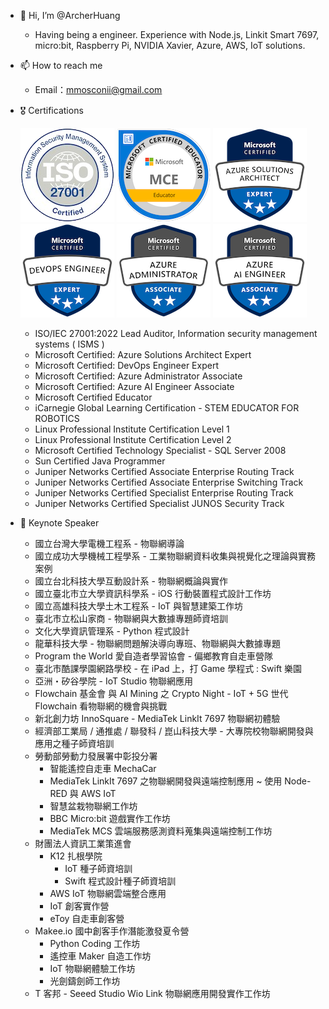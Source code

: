 - 👋 Hi, I’m @ArcherHuang
  - Having being a engineer. Experience with Node.js, Linkit Smart 7697, micro:bit, Raspberry Pi, NVIDIA Xavier, Azure, AWS, IoT solutions.
- 📫 How to reach me 
  - Email：mmosconii@gmail.com
- 🎖 Certifications
  <!--- CSSLP ( Certified Secure Software Lifecycle Professional ) --->

  ![](https://github.com/ArcherHuang/ArcherHuang/blob/main/Certification/ISO27001-2022.png)
  ![](https://github.com/ArcherHuang/ArcherHuang/blob/main/Certification/MCE.png)
  ![](https://github.com/ArcherHuang/ArcherHuang/blob/main/Certification/Azure%20Solutions%20Architect%20Expert.png)
  ![](https://github.com/ArcherHuang/ArcherHuang/blob/main/Certification/Azure%20DevOps%20Engineer%20Expert.png)
  ![](https://github.com/ArcherHuang/ArcherHuang/blob/main/Certification/Azure%20Administrator%20Associate.png)
  ![](https://github.com/ArcherHuang/ArcherHuang/blob/main/Certification/Azure%20AI%20Engineer%20Associate.png)

  - ISO/IEC 27001:2022 Lead Auditor, Information security management systems ( ISMS )
  - Microsoft Certified: Azure Solutions Architect Expert 
  <!-- [【 Badge 】](https://learn.microsoft.com/api/credentials/share/zh-tw/26705861/78FCDC6AD7807BAB?sharingId=390F9DBFEC33EFC1) -->
  - Microsoft Certified: DevOps Engineer Expert 
  <!-- [【 Badge 】](https://learn.microsoft.com/api/credentials/share/zh-tw/26705861/2ACDDA961D3E98AD?sharingId=390F9DBFEC33EFC1) -->
  <!--- - Microsoft Certified: Cybersecurity Architect Expert ( SC-100 ) [【 Badge 】]()--->
  - Microsoft Certified: Azure Administrator Associate 
  <!-- [【 Badge 】](https://learn.microsoft.com/api/credentials/share/zh-tw/26705861/80857A2D1587D289?sharingId=390F9DBFEC33EFC1) -->
  - Microsoft Certified: Azure AI Engineer Associate 
  <!-- [【 Badge 】](https://learn.microsoft.com/api/credentials/share/zh-tw/26705861/CD24507829124AD5?sharingId=390F9DBFEC33EFC1) -->
  <!--- - Microsoft Certified: Azure Data Scientist Associate ( DP-100 ) [【 Badge 】]()--->
  <!--- - Microsoft Azure Security Engineer Associate ( AZ-500 ) [【 Badge 】]()--->
  <!--- - Microsoft Azure Developer Associate ( AZ-204 ) [【 Badge 】]()--->
  <!--- - EC-Council Certified Threat Intelligence Analyst ( EC-Council CTIA ) [【 Badge 】]()--->
  <!--- - EC-Council Certified Security Operations Center Analyst ( EC-Council CSA ) [【 Badge 】]()--->
  <!--- - EC-Council Disaster Recovery Professional ( EC-Council EDRP ) [【 Badge 】]()--->
  <!--- - EC-Council Certified Incident Handler ( EC-Council ECIH ) [【 Badge 】]()--->
  <!--- - CompTIA PenTest＋ [【 Badge 】]()--->
  - Microsoft Certified Educator
  - iCarnegie Global Learning Certification - STEM EDUCATOR FOR ROBOTICS 
  - Linux Professional Institute Certification Level 1
  - Linux Professional Institute Certification Level 2
  - Microsoft Certified Technology Specialist - SQL Server 2008
  - Sun Certified Java Programmer
  - Juniper Networks Certified Associate Enterprise Routing Track
  - Juniper Networks Certified Associate Enterprise Switching Track
  - Juniper Networks Certified Specialist Enterprise Routing Track
  - Juniper Networks Certified Specialist JUNOS Security Track
- 📣 Keynote Speaker
  - 國立台灣大學電機工程系 - 物聯網導論
  - 國立成功大學機械工程學系 - 工業物聯網資料收集與視覺化之理論與實務案例
  - 國立台北科技大學互動設計系 - 物聯網概論與實作
  - 國立臺北市立大學資訊科學系 - iOS 行動裝置程式設計工作坊
  - 國立高雄科技大學土木工程系 - IoT 與智慧建築工作坊
  - 臺北市立松山家商 - 物聯網與大數據專題師資培訓
  - 文化大學資訊管理系 - Python 程式設計
  - 龍華科技大學 - 物聯網問題解決導向專班、物聯網與大數據專題
  - Program the World 愛自造者學習協會  - 偏鄉教育自走車營隊
  - 臺北市酷課學園網路學校 - 在 iPad 上，打 Game 學程式 : Swift 樂園
  - 亞洲・矽谷學院 - IoT Studio 物聯網應用
  - Flowchain 基金會 與 AI Mining 之 Crypto Night - IoT + 5G 世代 Flowchain 看物聯網的機會與挑戰
  - 新北創力坊 InnoSquare - MediaTek LinkIt 7697 物聯網初體驗
  - 經濟部工業局 / 通推處 / 聯發科 / 崑山科技大學 - 大專院校物聯網開發與應用之種子師資培訓
  - 勞動部勞動力發展署中彰投分署
    - 智能遙控自走車 MechaCar
    - MediaTek LinkIt 7697 之物聯網開發與遠端控制應用 ~ 使用 Node-RED 與 AWS IoT
    - 智慧盆栽物聯網工作坊
    - BBC Micro:bit 遊戲實作工作坊
    - MediaTek  MCS 雲端服務感測資料蒐集與遠端控制工作坊
  - 財團法人資訊工業策進會
    - K12 扎根學院
      - IoT 種子師資培訓
      - Swift 程式設計種子師資培訓
    - AWS IoT 物聯網雲端整合應用
    - IoT 創客實作營
    - eToy 自走車創客營
  - Makee.io 國中創客手作潛能激發夏令營
    - Python Coding 工作坊
    - 遙控車 Maker 自造工作坊
    - IoT 物聯網體驗工作坊
    - 光劍鑄劍師工作坊
  - T 客邦 - Seeed Studio Wio Link 物聯網應用開發實作工作坊
<!---
ArcherHuang/ArcherHuang is a ✨ special ✨ repository because its `README.md` (this file) appears on your GitHub profile.
You can click the Preview link to take a look at your changes.
💞️ 
- 🌱 Skills
  - Cloud Service
    - Microsoft Azure ( Azure Static Web Apps、App Service、Storage accounts、Azure IoT Hub、Azure Digital Twins、Azure Maps、Azure Database for PostgreSQL server、Function App、Azure Container Registry、Azure Automation、Azure Container Apps、Azure Machine Learning、Azure Kubernetes Service )
  - Development Board
    - NVIDIA Jetson AGX Xavier | NXP i.MX 8QuadMax MEK CPU Board | Raspberry Pi | MediaTek LinkIt 7697 | MediaTek LinkIt Smart 7688 | MediaTek LinkIt 7697 | BBC Micro:bit | Intel Edison | Wio Link | Wio Node
  - Programming Language
    - Objective-C | Node.js | Python |  Perl | Vue | App Inventor | BlocklyDuino
  - Message Queue Broker
    - MSMQ | Kafka | Mosquitto | Nats
  - Edge
    - Azure IoT Edge | EdgeX
  - Database
    - PostgreSQL | MongoDB | SQLite
  - Tools
    - Docker | Node-RED
- 🌱 Blogs
  - https://oranwind.org/author/archer/
  - https://learningsky.io/
- 👀 I’m interested in ...
- 🗺 World Travel
  - 東北亞 Northeast Asia
    - 中國 China
      - 香港 Hong Kong（ 2011 / 12 / 24 - 2011 / 12 / 26 ）
      - 西安 Xi An（ 2016 / 3 / 22 - 2016 / 3 / 29 ）
      - 湖南長沙 Hu Nan Changsha（ 2017 / 2 / 27 - 2017 / 3 / 6 ）
      - 西藏 Tibet ( 2019 / 10 / 15 - 2019 / 10 / 26 )
    - 日本 Japan
      - 沖繩 Okinawa ( 2015 / 1 / 1 - 2015 / 1 / 5 )
      - 京都 Kyoto、大阪 Osaka、神戶 Kobe、奈良 Nara ( 2015 / 4 / 2 - 2015 / 4 / 7 )
      - 東京 Tokyo ( 2015 / 8 / 6 - 2015 / 8 / 10 )
  - 東南亞 Southeast Asia
    - 越南 Vietnam
      - 河內 Hanoi（ 2010 / 6 / 30 - 2010 / 9 / 1 ）
    - 新加坡 Singapore（ 2014 / 11 / 6 - 2014 / 11 / 12 ）
    - 泰國 Thailand
      - 曼谷 Bangkok（ 2017 / 6 / 6 - 2017 / 6 / 9 ）
      - 芭達雅 Pattaya（ 2018 / 1 / 24 - 2018 / 1 / 30 ）
      - 清邁 Chiang Mai、清萊 Chiang Rai（ 2018 / 5 / 7 - 2018 / 5 / 16 ）
    - 馬來西亞 Malaysia
      - 檳城 Penang、怡保 Ipoh（ 2017 / 12 / 8 - 2017 / 12 / 16 ）
    - 菲律賓 Philippines
      - 巴拉望 Palawan（ 2015 / 11 / 6 - 2015 / 11 / 10 ) 
  - 非洲 Africa
    - 埃及 Egypt
      - 開羅 Cairo、亞斯文 Aswan、康孟波 Kom Ombo、艾得夫 Edfu、路克索 Luxor、虎加達 Hurghada（ 2018 / 3 / 23 - 2018 / 4 / 1 ）
  - 亞洲次大陸
    - 印度
      - 列城、拉達克 ( 2025 / 7 / 11 - 2025 / 7 / 24 )
--->
